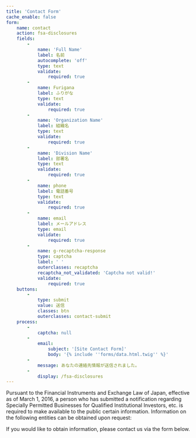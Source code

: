 ```yaml
---
title: 'Contact Form'
cache_enable: false
form:
    name: contact
    action: fsa-disclosures
    fields:
        -
            name: 'Full Name'
            label: 名前
            autocomplete: 'off'
            type: text
            validate:
                required: true
        -
            name: Furigana
            label: ふりがな
            type: text
            validate:
                required: true
        -
            name: 'Organization Name'
            label: 組織名
            type: text
            validate:
                required: true
        -
            name: 'Division Name'
            label: 部署名
            type: text
            validate:
                required: true
        -
            name: phone
            label: 電話番号
            type: text
            validate:
                required: true
        -
            name: email
            label: メールアドレス
            type: email
            validate:
                required: true
        -
            name: g-recaptcha-response
            type: captcha
            label: ' '
            outerclasses: recaptcha
            recaptcha_not_validated: 'Captcha not valid!'
            validate:
                required: true
    buttons:
        -
            type: submit
            value: 送信
            classes: btn
            outerclasses: contact-submit
    process:
        -
            captcha: null
        -
            email:
                subject: '[Site Contact Form]'
                body: '{% include ''forms/data.html.twig'' %}'
        -
            message: あなたの連絡先情報が送信されました。
        -
            display: /fsa-disclosures
---
```


Pursuant to the Financial Instruments and Exchange Law of Japan, effective as of March 1, 2016, a person who has submitted a notification regarding Specially Permitted Businesses for Qualified Institutional Investors, etc. is required to make available to the public certain information. Information on the following entities can be obtained upon request:

If you would like to obtain information, please contact us via the form below.
